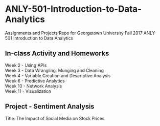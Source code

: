 # ANLY-501-Introduction-to-Data-Analytics

Assignments and Projects Repo for Georgetown University Fall 2017 ANLY 501 Introduction to Data Analytics

## In-class Activity and Homeworks

Week 2  -  Using APIs  
Week 3  -  Data Wrangling: Munging and Cleaning  
Week 4  -  Variable Creation and Descriptive Analysis  
Week 6  -  Predictive Analytics  
Week 10 -  Network Analysis  
Week 11 -  Visualization

## Project - Sentiment Analysis

Title: The Impact of Social Media on Stock Prices

